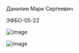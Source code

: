 Данилин Марк Сергеевич

ЭФБО-05-22


![image](https://github.com/user-attachments/assets/96d6c5c1-c0c1-4412-a446-8b67a8f3e13f)

![image](https://github.com/user-attachments/assets/7d729703-b813-4808-9f23-261691f7db04)




